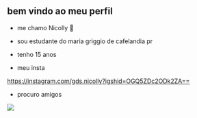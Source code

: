 ## bem vindo ao meu perfil

- me chamo Nicolly 🥂

 - sou estudante do maria griggio de cafelandia pr  
 
 - tenho 15 anos 
 
 - meu insta
 
 https://instagram.com/gds.nicolly?igshid=OGQ5ZDc2ODk2ZA==

 - procuro amigos
   

![](https://media.tenor.com/CyRwQ0QLG6QAAAAC/catgirl-dance.gif)

